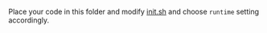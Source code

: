 Place your code in this folder and modify [init.sh](../init-scripts/init.sh) and choose `runtime` setting accordingly.
